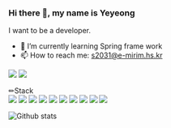 <!--
![header](https://capsule-render.vercel.app/api?type=waving&color=000000&height=300&section=header&text=Yu%20Yeyeong&fontSize=70&fontColor=d6ace6)

**uyeah0/uyeah0** is a ✨ _special_ ✨ repository because its `README.md` (this file) appears on your GitHub profile.

Here are some ideas to get you started:

- 🔭 I’m currently working on ...
- 🌱 I’m currently learning ...
- 👯 I’m looking to collaborate on ...
- 🤔 I’m looking for help with ...
- 💬 Ask me about ...
- 📫 How to reach me: ...
- 😄 Pronouns: ...
- ⚡ Fun fact: ...
-->


### Hi there 👋, my name is Yeyeong

I want to be a developer.

- 🌱 I’m currently learning Spring frame work 
- 📫 How to reach me: s2031@e-mirim.hs.kr 

<a href="https://github.com/uyeah0" target = "_blank"><image src="https://img.shields.io/badge/Github-2a2a2a?style=flat-square&logo=github&IogoColor=white"/></a> <a href="https://www.instagram.com/u_uow0/" target="_blank"><img src="https://img.shields.io/badge/Instagram-a3669b?style=flat-square&logo=Instagram&logoColor=white"/></a>

✏Stack
<br>
<img src="https://img.shields.io/badge/Java-007396?style=flat-square&logo=java&logoColor=white"/></a> <img src="https://img.shields.io/badge/Spring-4479A1?style=flat-square&logo=Spring&logoColor=white"/></a>  <img src="https://img.shields.io/badge/C-A8B9CC?style=flat-square&logo=C&logoColor=white"/></a> <img src="https://img.shields.io/badge/c++-00599C?style=flat-square&logo=c%2B%2B&logoColor=white"/></a> <img src="https://img.shields.io/badge/JavaScript-F7DF1E?style=flat-square&logo=JavaScript&logoColor=white"/></a> <img src="https://img.shields.io/badge/JSP-777BB4?style=flat-square&logo=Java&logoColor=white"/></a> <img src="https://img.shields.io/badge/MySQL-4479A1?style=flat-square&logo=MySQL&logoColor=white"/></a> <img src="https://img.shields.io/badge/Android-3DDC84?style=flat-square&logo=Android&logoColor=white"/></a> <img src="https://img.shields.io/badge/HTML5-E34F26?style=flat-square&logo=HTML&logoColor=white"/></a> <img src="https://img.shields.io/badge/CSS-1572B6?style=flat-square&logo=CSS3&logoColor=white"/></a> 

![Github stats](https://github-readme-stats.vercel.app/api?username=uyeah0&show_icons=true)






